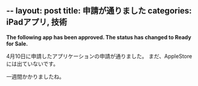 --
layout: post
title: 申請が通りました
categories: iPadアプリ, 技術
--

**The following app has been approved. The status has changed to Ready for Sale.**


4月10日に申請したアプリケーションの申請が通りました。
まだ、AppleStoreには出ていないです。

一週間かかりましたね。

